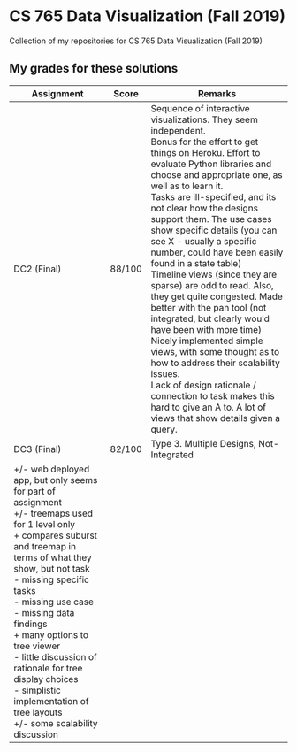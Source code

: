 # CS 765 Data Visualization (Fall 2019)
Collection of my repositories for CS 765 Data Visualization (Fall 2019)

## My grades for these solutions

| Assignment    | Score         | Remarks |
| ------------- | ------------- | ------- |
| DC2 (Final)             | 88/100         | Sequence of interactive visualizations. They seem independent.<br>Bonus for the effort to get things on Heroku. Effort to evaluate Python libraries and choose and appropriate one, as well as to learn it.<br>Tasks are ill-specified, and its not clear how the designs support them. The use cases show specific details (you can see X - usually a specific number, could have been easily found in a state table)<br>Timeline views (since they are sparse) are odd to read. Also, they get quite congested. Made better with the pan tool (not integrated, but clearly would have been with more time)<br>Nicely implemented simple views, with some thought as to how to address their scalability issues.<br>Lack of design rationale / connection to task makes this hard to give an A to. A lot of views that show details given a query.     |
| DC3 (Final)             | 82/100         | Type 3. Multiple Designs, Not-Integrated<br>
+/- web deployed app, but only seems for part of assignment<br>+/- treemaps used for 1 level only<br>+ compares suburst and treemap in terms of what they show, but not task<br>- missing specific tasks<br>- missing use case<br>- missing data findings<br>+ many options to tree viewer<br>- little discussion of rationale for tree display choices<br>- simplistic implementation of tree layouts<br>+/- some scalability discussion    |
